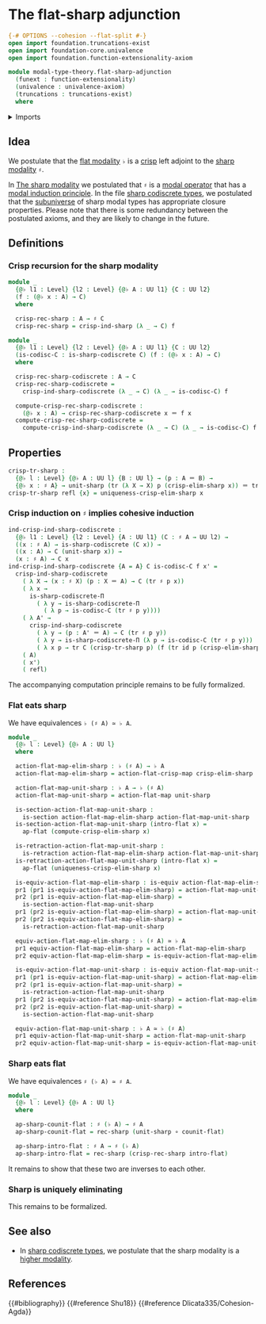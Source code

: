 # The flat-sharp adjunction

```agda
{-# OPTIONS --cohesion --flat-split #-}
open import foundation.truncations-exist
open import foundation-core.univalence
open import foundation.function-extensionality-axiom

module modal-type-theory.flat-sharp-adjunction
  (funext : function-extensionality)
  (univalence : univalence-axiom)
  (truncations : truncations-exist)
  where
```

<details><summary>Imports</summary>

```agda
open import foundation.dependent-pair-types
open import foundation.equivalences funext
open import foundation.function-types funext
open import foundation.identity-types funext
open import foundation.retractions funext
open import foundation.sections funext
open import foundation.transport-along-identifications
open import foundation.universe-levels

open import modal-type-theory.action-on-identifications-flat-modality funext univalence
open import modal-type-theory.flat-modality funext
open import modal-type-theory.functoriality-flat-modality funext univalence
open import modal-type-theory.sharp-codiscrete-types funext univalence truncations
open import modal-type-theory.sharp-modality funext univalence truncations
```

</details>

## Idea

We postulate that the [flat modality](modal-type-theory.flat-modality.md) `♭` is
a [crisp](modal-type-theory.crisp-types.md) left adjoint to the
[sharp modality](modal-type-theory.sharp-modality.md) `♯`.

In [The sharp modality](modal-type-theory.sharp-modality.md) we postulated that
`♯` is a [modal operator](orthogonal-factorization-systems.modal-operators.md)
that has a
[modal induction principle](orthogonal-factorization-systems.modal-induction.md).
In the file
[sharp codiscrete types](modal-type-theory.sharp-codiscrete-types.md), we
postulated that the [subuniverse](foundation.subuniverses.md) of sharp modal
types has appropriate closure properties. Please note that there is some
redundancy between the postulated axioms, and they are likely to change in the
future.

## Definitions

### Crisp recursion for the sharp modality

```agda
module _
  {@♭ l1 : Level} {l2 : Level} {@♭ A : UU l1} {C : UU l2}
  (f : (@♭ x : A) → C)
  where

  crisp-rec-sharp : A → ♯ C
  crisp-rec-sharp = crisp-ind-sharp (λ _ → C) f

module _
  {@♭ l1 : Level} {l2 : Level} {@♭ A : UU l1} {C : UU l2}
  (is-codisc-C : is-sharp-codiscrete C) (f : (@♭ x : A) → C)
  where

  crisp-rec-sharp-codiscrete : A → C
  crisp-rec-sharp-codiscrete =
    crisp-ind-sharp-codiscrete (λ _ → C) (λ _ → is-codisc-C) f

  compute-crisp-rec-sharp-codiscrete :
    (@♭ x : A) → crisp-rec-sharp-codiscrete x ＝ f x
  compute-crisp-rec-sharp-codiscrete =
    compute-crisp-ind-sharp-codiscrete (λ _ → C) (λ _ → is-codisc-C) f
```

## Properties

```agda
crisp-tr-sharp :
  {@♭ l : Level} {@♭ A : UU l} {B : UU l} → (p : A ＝ B) →
  {@♭ x : ♯ A} → unit-sharp (tr (λ X → X) p (crisp-elim-sharp x)) ＝ tr ♯ p x
crisp-tr-sharp refl {x} = uniqueness-crisp-elim-sharp x
```

### Crisp induction on `♯` implies cohesive induction

```agda
ind-crisp-ind-sharp-codiscrete :
  {@♭ l1 : Level} {l2 : Level} {A : UU l1} (C : ♯ A → UU l2) →
  ((x : ♯ A) → is-sharp-codiscrete (C x)) →
  ((x : A) → C (unit-sharp x)) →
  (x : ♯ A) → C x
ind-crisp-ind-sharp-codiscrete {A = A} C is-codisc-C f x' =
  crisp-ind-sharp-codiscrete
    ( λ X → (x : ♯ X) (p : X ＝ A) → C (tr ♯ p x))
    ( λ x →
      is-sharp-codiscrete-Π
        ( λ y → is-sharp-codiscrete-Π
          ( λ p → is-codisc-C (tr ♯ p y))))
    ( λ A' →
      crisp-ind-sharp-codiscrete
        ( λ y → (p : A' ＝ A) → C (tr ♯ p y))
        ( λ y → is-sharp-codiscrete-Π (λ p → is-codisc-C (tr ♯ p y)))
        ( λ x p → tr C (crisp-tr-sharp p) (f (tr id p (crisp-elim-sharp x)))))
    ( A)
    ( x')
    ( refl)
```

The accompanying computation principle remains to be fully formalized.

### Flat eats sharp

We have equivalences `♭ (♯ A) ≃ ♭ A`.

```agda
module _
  {@♭ l : Level} {@♭ A : UU l}
  where

  action-flat-map-elim-sharp : ♭ (♯ A) → ♭ A
  action-flat-map-elim-sharp = action-flat-crisp-map crisp-elim-sharp

  action-flat-map-unit-sharp : ♭ A → ♭ (♯ A)
  action-flat-map-unit-sharp = action-flat-map unit-sharp

  is-section-action-flat-map-unit-sharp :
    is-section action-flat-map-elim-sharp action-flat-map-unit-sharp
  is-section-action-flat-map-unit-sharp (intro-flat x) =
    ap-flat (compute-crisp-elim-sharp x)

  is-retraction-action-flat-map-unit-sharp :
    is-retraction action-flat-map-elim-sharp action-flat-map-unit-sharp
  is-retraction-action-flat-map-unit-sharp (intro-flat x) =
    ap-flat (uniqueness-crisp-elim-sharp x)

  is-equiv-action-flat-map-elim-sharp : is-equiv action-flat-map-elim-sharp
  pr1 (pr1 is-equiv-action-flat-map-elim-sharp) = action-flat-map-unit-sharp
  pr2 (pr1 is-equiv-action-flat-map-elim-sharp) =
    is-section-action-flat-map-unit-sharp
  pr1 (pr2 is-equiv-action-flat-map-elim-sharp) = action-flat-map-unit-sharp
  pr2 (pr2 is-equiv-action-flat-map-elim-sharp) =
    is-retraction-action-flat-map-unit-sharp

  equiv-action-flat-map-elim-sharp : ♭ (♯ A) ≃ ♭ A
  pr1 equiv-action-flat-map-elim-sharp = action-flat-map-elim-sharp
  pr2 equiv-action-flat-map-elim-sharp = is-equiv-action-flat-map-elim-sharp

  is-equiv-action-flat-map-unit-sharp : is-equiv action-flat-map-unit-sharp
  pr1 (pr1 is-equiv-action-flat-map-unit-sharp) = action-flat-map-elim-sharp
  pr2 (pr1 is-equiv-action-flat-map-unit-sharp) =
    is-retraction-action-flat-map-unit-sharp
  pr1 (pr2 is-equiv-action-flat-map-unit-sharp) = action-flat-map-elim-sharp
  pr2 (pr2 is-equiv-action-flat-map-unit-sharp) =
    is-section-action-flat-map-unit-sharp

  equiv-action-flat-map-unit-sharp : ♭ A ≃ ♭ (♯ A)
  pr1 equiv-action-flat-map-unit-sharp = action-flat-map-unit-sharp
  pr2 equiv-action-flat-map-unit-sharp = is-equiv-action-flat-map-unit-sharp
```

### Sharp eats flat

We have equivalences `♯ (♭ A) ≃ ♯ A`.

```agda
module _
  {@♭ l : Level} {@♭ A : UU l}
  where

  ap-sharp-counit-flat : ♯ (♭ A) → ♯ A
  ap-sharp-counit-flat = rec-sharp (unit-sharp ∘ counit-flat)

  ap-sharp-intro-flat : ♯ A → ♯ (♭ A)
  ap-sharp-intro-flat = rec-sharp (crisp-rec-sharp intro-flat)
```

It remains to show that these two are inverses to each other.

### Sharp is uniquely eliminating

This remains to be formalized.

## See also

- In [sharp codiscrete types](modal-type-theory.sharp-codiscrete-types.md), we
  postulate that the sharp modality is a
  [higher modality](orthogonal-factorization-systems.higher-modalities.md).

## References

{{#bibliography}} {{#reference Shu18}} {{#reference Dlicata335/Cohesion-Agda}}
